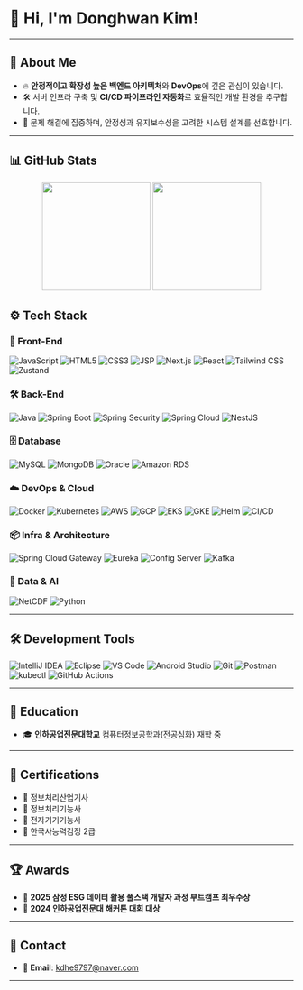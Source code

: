 # 👋 Hi, I'm **Donghwan Kim**!

---

## 🚀 About Me

- 🔥 **안정적이고 확장성 높은 백엔드 아키텍처**와 **DevOps**에 깊은 관심이 있습니다.
- 🛠️ 서버 인프라 구축 및 **CI/CD 파이프라인 자동화**로 효율적인 개발 환경을 추구합니다.
- 🎯 문제 해결에 집중하며, 안정성과 유지보수성을 고려한 시스템 설계를 선호합니다.

---

## 📊 GitHub Stats

<div align="center">
  <img src="https://github-readme-stats.vercel.app/api?username=rladonghwan&show_icons=true&theme=transparent&bg_color=00000000&title_color=2e949f&text_color=ffffff&icon_color=2e949f&border_color=2e949f" height="192px"/>
  <img src="https://github-readme-stats.vercel.app/api/top-langs/?username=rladonghwan&layout=compact&text_color=ffffff&title_color=2e949f&bg_color=00000000&border_color=2e949f" height="192px"/>
</div>

## ⚙️ Tech Stack

### 🎨 Front-End

![JavaScript](https://img.shields.io/badge/-JavaScript-F7DF1E?style=flat\&logo=javascript\&logoColor=black)
![HTML5](https://img.shields.io/badge/-HTML5-E34F26?style=flat\&logo=html5\&logoColor=white)
![CSS3](https://img.shields.io/badge/-CSS3-1572B6?style=flat\&logo=css3\&logoColor=white)
![JSP](https://img.shields.io/badge/-JSP-007396?style=flat\&logo=apache\&logoColor=white)
![Next.js](https://img.shields.io/badge/-Next.js-000000?style=flat\&logo=nextdotjs\&logoColor=white)
![React](https://img.shields.io/badge/-React-61DAFB?style=flat\&logo=react\&logoColor=black)
![Tailwind CSS](https://img.shields.io/badge/-Tailwind_CSS-38B2AC?style=flat\&logo=tailwind-css\&logoColor=white)
![Zustand](https://img.shields.io/badge/-Zustand-000000?style=flat\&logo=zustand\&logoColor=white)

### 🛠 Back-End

![Java](https://img.shields.io/badge/-Java-007396?style=flat\&logo=openjdk\&logoColor=white)
![Spring Boot](https://img.shields.io/badge/-Spring_Boot-6DB33F?style=flat\&logo=springboot\&logoColor=white)
![Spring Security](https://img.shields.io/badge/-Spring_Security-6DB33F?style=flat\&logo=springsecurity\&logoColor=white)
![Spring Cloud](https://img.shields.io/badge/-Spring_Cloud-6DB33F?style=flat\&logo=spring\&logoColor=white)
![NestJS](https://img.shields.io/badge/-NestJS-E0234E?style=flat\&logo=nestjs\&logoColor=white)

### 🗄 Database

![MySQL](https://img.shields.io/badge/-MySQL-4479A1?style=flat\&logo=mysql\&logoColor=white)
![MongoDB](https://img.shields.io/badge/-MongoDB-47A248?style=flat\&logo=mongodb\&logoColor=white)
![Oracle](https://img.shields.io/badge/-Oracle-F80000?style=flat\&logo=oracle\&logoColor=white)
![Amazon RDS](https://img.shields.io/badge/-Amazon_RDS-527FFF?style=flat\&logo=amazonaws\&logoColor=white)

### ☁️ DevOps & Cloud

![Docker](https://img.shields.io/badge/-Docker-2496ED?style=flat\&logo=docker\&logoColor=white)
![Kubernetes](https://img.shields.io/badge/-Kubernetes-326CE5?style=flat\&logo=kubernetes\&logoColor=white)
![AWS](https://img.shields.io/badge/-AWS-232F3E?style=flat\&logo=amazonaws\&logoColor=white)
![GCP](https://img.shields.io/badge/-GCP-4285F4?style=flat\&logo=googlecloud\&logoColor=white)
![EKS](https://img.shields.io/badge/-EKS-FF9900?style=flat\&logo=amazon-eks\&logoColor=white)
![GKE](https://img.shields.io/badge/-GKE-34A853?style=flat\&logo=google-cloud\&logoColor=white)
![Helm](https://img.shields.io/badge/-Helm-0F1689?style=flat\&logo=helm\&logoColor=white)
![CI/CD](https://img.shields.io/badge/-CI/CD-6B46C1?style=flat\&logo=githubactions\&logoColor=white)

### 📦 Infra & Architecture

![Spring Cloud Gateway](https://img.shields.io/badge/-Spring_Cloud_Gateway-6DB33F?style=flat)
![Eureka](https://img.shields.io/badge/-Eureka-6DB33F?style=flat)
![Config Server](https://img.shields.io/badge/-Spring_Config_Server-6DB33F?style=flat)
![Kafka](https://img.shields.io/badge/-Kafka-231F20?style=flat\&logo=apachekafka\&logoColor=white)

### 🧠 Data & AI

![NetCDF](https://img.shields.io/badge/-NetCDF-005F6A?style=flat)
![Python](https://img.shields.io/badge/-Python-3776AB?style=flat\&logo=python\&logoColor=white)

---
## 🛠 Development Tools

![IntelliJ IDEA](https://img.shields.io/badge/-IntelliJ%20IDEA-000000?style=for-the-badge&logo=IntelliJ%20IDEA&logoColor=white)
![Eclipse](https://img.shields.io/badge/-Eclipse%20IDE-2C2255?style=for-the-badge&logo=Eclipse%20IDE&logoColor=white)
![VS Code](https://img.shields.io/badge/-VS%20Code-007ACC?style=for-the-badge&logo=visualstudiocode&logoColor=white)
![Android Studio](https://img.shields.io/badge/-Android%20Studio-3DDC84?style=for-the-badge&logo=AndroidStudio&logoColor=white)
![Git](https://img.shields.io/badge/-Git-F05032?style=for-the-badge&logo=git&logoColor=white)
![Postman](https://img.shields.io/badge/-Postman-FF6C37?style=for-the-badge&logo=postman&logoColor=white)
![kubectl](https://img.shields.io/badge/-kubectl-326CE5?style=for-the-badge&logo=kubernetes&logoColor=white)
![GitHub Actions](https://img.shields.io/badge/-GitHub%20Actions-2088FF?style=for-the-badge&logo=githubactions&logoColor=white)

---

## 🏫 Education

- 🎓 **인하공업전문대학교** 컴퓨터정보공학과(전공심화) 재학 중

---

## 📜 Certifications

- 🏅 정보처리산업기사 
- 🏅 정보처리기능사 
- 🏅 전자기기기능사 
- 🏅 한국사능력검정 2급 
---

## 🏆 Awards

- 🥇 **2025 삼정 ESG 데이터 활용 풀스택 개발자 과정 부트캠프 최우수상**
- 🥇 **2024 인하공업전문대 해커톤 대회 대상**

---

## 📩 Contact

- 📧 **Email**: [kdhe9797@naver.com](mailto:kdhe9797@naver.com)

---
